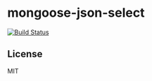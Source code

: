 # mongoose-json-select
[![Build Status](https://travis-ci.org/nkzawa/mongoose-json-select.png?branch=master)](https://travis-ci.org/nkzawa/mongoose-json-select)

## License
MIT


